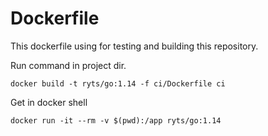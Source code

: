 # Dockerfile

This dockerfile using for testing and building this repository.

Run command in project dir.

```shell
docker build -t ryts/go:1.14 -f ci/Dockerfile ci
```

Get in docker shell

```shell
docker run -it --rm -v $(pwd):/app ryts/go:1.14
```
